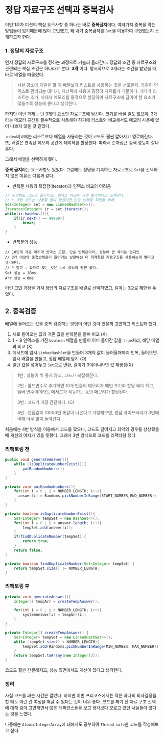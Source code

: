 # 정답 자료구조 선택과 중복검사

이번 1주차 미션의 핵심 요구사항 중 하나는 바로 **중복금지**이다.
여러가지 중복을 막는 방법들이 있기때문에 많이 고민했고, 왜 내가 중복금지를 ```Set```을 이용하여 구현했는지 소개하고자 한다.

### 1. 정답의 자료구조
먼저 정답의 자료구조를 정하는 과정으로 거슬러 올라간다. 정답의 조건 중 자료구조와 관련되는 핵심 조건은 하나라고 본다.
**3개** 이다. 명시적으로 3개라는 조건을 받았을 때, 바로 배열을 떠올렸다.

> 사실 평소에 개발을 할 때 배열보다 리스트를 사용하는 것을 선호한다. 똑같이 인덱스로 관리되는 데다가, 제너릭에 사용에 굉장히 자유롭기 때문이다.
> 게다가 리스트는 추가, 삭제시 메모리를 동적으로 할당하여 자료구조에 담아야 할 요소가 많을수록 성능에 좋다고 생각한다.

하지만 이번 과제는 단 3개의 요소만 자료구조에 담긴다. 크기를 바꿀 일도 없으며, 3개라는 메모리 공간을 필수적으로 사용해야 하기에 리스트와 비교해서도 메모리 사용에 있어 나쁘지 않을 것 같았다.


```index```비교에는 리스트보다 배열을 사용하는 것이
코드도 훨씬 짧아지고 명료해진다. 또, 배열은 연속된 메모리 공간에 데이터를 할당한다. 따라서 순차접근 검색 성능이 잘나온다. 


그래서 배열을 선택하게 됐다.

**중복 금지**라는 요구사항도 있었다. 그럼에도 정답을 기록하는 자료구조로 ```Set```을 선택하지 않은 이유는 다음과 같다.

* 반복문 사용의 복잡함(iterator)과 인덱스 비교의 어려움
```java
// 누가봐도 코드가 길어지고, 인덱스 비교는 거의 불가하다고 느껴진다.
// * 이런 코드는 사용할 일이 없겠지만 단순 반복문 확인을 위해
Set<Integer> set = new LinkedHashSet<>();
Iterator<Integer> ir = set.iterator();
while(ir.hasNext()){
    if(ir.next() == 99999){
        break;
    }
}
```
* 반복문의 성능
```
// 10만개 기준 마지막 인덱스 도달, 단순 반복문이라, 성능에 큰 차이는 없지만
// 2개 이상의 중첩반복문이 들어가는 상황에선 더 최적화된 자료구조를 사용하는게 맞다고 생각한다.
// * 참고 : 값으로 찾는 것은 set 성능이 훨씬 좋다.
Set 성능 = 18ms
Arr 성능 = 0ms
```

이런 고민 과정을 거쳐 정답의 자료구조를 배열로 선택하였고, 길이는 3으로 제한을 두었다.

## 2. 중복검증
배열에 들어오는 값을 중복 검증하는 방법이 어떤 것이 있을까 고민하고 리스트화 했다.
1. 새로 들어오는 값과 기존 값을 반복문을 돌며 비교 (X)
2. 1 ~ 9 인덱스를 가진 ```boolean``` 배열을 만들어 이미 들어간 값을 ```true```처리, 해당 배열과 비교 (X)
3. 메서드에 임시 ```LinkedHashSet```을 만들어 3개의 값이 들어올때까지 반복, 들어오면 임시 배열을 만들고, 정답 배열에 담기 (O)
4. 일단 값을 넣어두고 ```Set```으로 변환, 길이가 3이아니라면 값 재생성(X)

> 1번 : 성능이 썩 좋지 않고, 코드가 복잡해진다.
> 
> 2번 : 필드변수로 추가하면 10개 만큼의 메모리가 매번 초기화 할당 돼야 하고, 
> 멤버 변수이더라도 메서드가 작동하는 동안 메모리가 할당된다.
> 
> 3번 : 코드가 가장 간단하다. (O)
> 
> 4번 : 랜덤값이 10000번 똑같이 나온다고 가정해보면, 랜덤 라이브러리가 3번에 비해 너무 많이 돌아간다.

처음에는 4번 방식을 이용해서 코드를 짰으나, 코드도 길어지고 최악의 경우를 상상했을 때 개선의 여지가 있을 듯했다.
그래서 3번 방식으로 코드를 리팩터링 했다.

### 리팩토링 전
```java
public void generateAnswer(){
    while (isDuplicateNumberExist()){
        putRandomNumbers();
    }
}

private void putRandomNumbers(){
    for(int i = 0 ; i < NUMBER_LENGTH; i++){
      answer[i] = Randoms.pickNumberInRange(START_NUMBER,END_NUMBER);
    }
}

private boolean isDuplicateNumberExist(){
    Set<Integer> tempSet = new HashSet<>();
    for(int i = 0 ; i < answer.length; i++){
        tempSet.add(answer[i]);
    }
    if(findDuplicateNumber(tempSet)){
        return true;
    }
    return false;
}

private boolean findDuplicateNumber(Set<Integer> tempSet) {
    return tempSet.size() != NUMBER_LENGTH;
}
```

### 리팩토링 후
```java
private void generateAnswer(){
    Integer[] tempArr = createTempAnswer();

    for(int i = 0 ; i < NUMBER_LENGTH; i++){
        systemAnswer[i] = tempArr[i];
    }
}

private Integer[] createTempAnswer() {
    Set<Integer> tempSet = new LinkedHashSet<>();
    while (tempSet.size() < NUMBER_LENGTH){
        tempSet.add(Randoms.pickNumberInRange(MIN_NUMBER, MAX_NUMBER));
    }
    return tempSet.toArray(new Integer[3]);
}
```

코드도 훨씬 간결해지고, 성능 측면에서도 개선이 있다고 생각한다.

### 정리
사실 코드를 짜는 시간은 짧았다. 하지만 이번 프리코스에서는 작은 하나의 의사결정을 할 때도 이런 긴 여정을 떠날 수 있다는 것이 너무 좋다.
코드를 짜기 전 자료 구조 선택에 대해 깊이 고민하면서 많은 레퍼런스들을 보고 생각보다 모르고 있던 사실들이 많다는 것을 느꼈다.

나중에는 ```AtomicIntegerArray```에 대해서도 공부하여 ```Thread safe```한 코드를 작성해보고 싶다.
